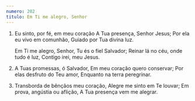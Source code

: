 ```yaml
---
numero: 202
titulo: Em Ti me alegro, Senhor
---
```

1. Eu sinto, por fé, em meu coração
   A Tua presença, Senhor Jesus;
   Por ela eu vivo em comunhão,
   Guiado por Tua divina luz.

   Em Ti me alegro, Senhor,
   Tu és o fiel Salvador;
   Reinar lá no céu, onde tudo é luz,
   Contigo irei, meu Jesus.

2. A Tuas promessas, ó Salvador,
   Em meu coração quero conservar;
   Por elas desfruto do Teu amor,
   Enquanto na terra peregrinar.

3. Transborda de bênçãos meu coração,
   Alegre me sinto em Te louvar;
   Em prova, angústia ou aflição,
   A Tua presença vem me alegrar.
